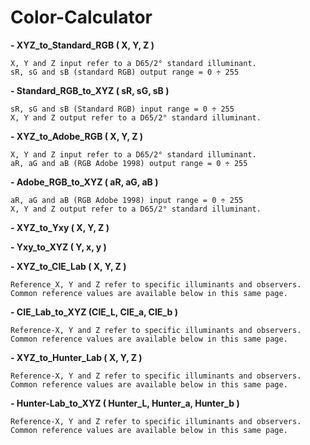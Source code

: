 # Color-Calculator

__- XYZ_to_Standard_RGB ( X, Y, Z )__

    X, Y and Z input refer to a D65/2° standard illuminant.
    sR, sG and sB (standard RGB) output range = 0 ÷ 255

__- Standard_RGB_to_XYZ ( sR, sG, sB )__

    sR, sG and sB (Standard RGB) input range = 0 ÷ 255
    X, Y and Z output refer to a D65/2° standard illuminant.

__- XYZ_to_Adobe_RGB ( X, Y, Z )__

    X, Y and Z input refer to a D65/2° standard illuminant.
    aR, aG and aB (RGB Adobe 1998) output range = 0 ÷ 255

__- Adobe_RGB_to_XYZ ( aR, aG, aB )__

    aR, aG and aB (RGB Adobe 1998) input range = 0 ÷ 255
    X, Y and Z output refer to a D65/2° standard illuminant.

__- XYZ_to_Yxy ( X, Y, Z )__

__- Yxy_to_XYZ ( Y, x, y )__

__- XYZ_to_CIE_Lab ( X, Y, Z )__

    Reference_X, Y and Z refer to specific illuminants and observers.
    Common reference values are available below in this same page.

__- CIE_Lab_to_XYZ (CIE_L, CIE_a, CIE_b )__

    Reference-X, Y and Z refer to specific illuminants and observers.
    Common reference values are available below in this same page.

__- XYZ_to_Hunter_Lab ( X, Y, Z )__

    Reference-X, Y and Z refer to specific illuminants and observers.
    Common reference values are available below in this same page.

__- Hunter-Lab_to_XYZ ( Hunter_L, Hunter_a, Hunter_b )__

    Reference-X, Y and Z refer to specific illuminants and observers.
    Common reference values are available below in this same page.    